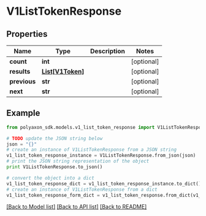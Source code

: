 # V1ListTokenResponse


## Properties
Name | Type | Description | Notes
------------ | ------------- | ------------- | -------------
**count** | **int** |  | [optional] 
**results** | [**List[V1Token]**](V1Token.md) |  | [optional] 
**previous** | **str** |  | [optional] 
**next** | **str** |  | [optional] 

## Example

```python
from polyaxon_sdk.models.v1_list_token_response import V1ListTokenResponse

# TODO update the JSON string below
json = "{}"
# create an instance of V1ListTokenResponse from a JSON string
v1_list_token_response_instance = V1ListTokenResponse.from_json(json)
# print the JSON string representation of the object
print V1ListTokenResponse.to_json()

# convert the object into a dict
v1_list_token_response_dict = v1_list_token_response_instance.to_dict()
# create an instance of V1ListTokenResponse from a dict
v1_list_token_response_form_dict = v1_list_token_response.from_dict(v1_list_token_response_dict)
```
[[Back to Model list]](../README.md#documentation-for-models) [[Back to API list]](../README.md#documentation-for-api-endpoints) [[Back to README]](../README.md)


